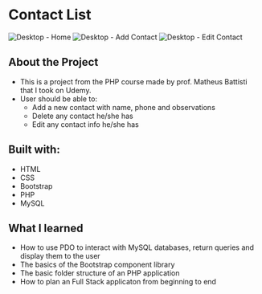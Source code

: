 # Contact List
![Desktop - Home](./project-imgs/home.png)
![Desktop - Add Contact](./project-imgs/add.png)
![Desktop - Edit Contact](./project-imgs/edit.png)

## About the Project
- This is a project from the PHP course made by prof. Matheus Battisti that I took on Udemy.
- User should be able to:
  - Add a new contact with name, phone and observations
  - Delete any contact he/she has
  - Edit any contact info he/she has


## Built with:
- HTML
- CSS
- Bootstrap
- PHP
- MySQL

## What I learned
- How to use PDO to interact with MySQL databases, return queries and display them to the user
- The basics of the Bootstrap component library
- The basic folder structure of an PHP application
- How to plan an Full Stack applicaton from beginning to end
